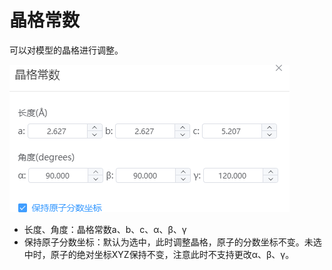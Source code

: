 # 晶格常数

可以对模型的晶格进行调整。

![qstudio_manual_settings_latticeconstant](.././nested/qstudio_manual_settings_latticeconstant.png)

- 长度、角度：晶格常数a、b、c、α、β、γ
- 保持原子分数坐标：默认为选中，此时调整晶格，原子的分数坐标不变。未选中时，原子的绝对坐标XYZ保持不变，注意此时不支持更改α、β、γ。